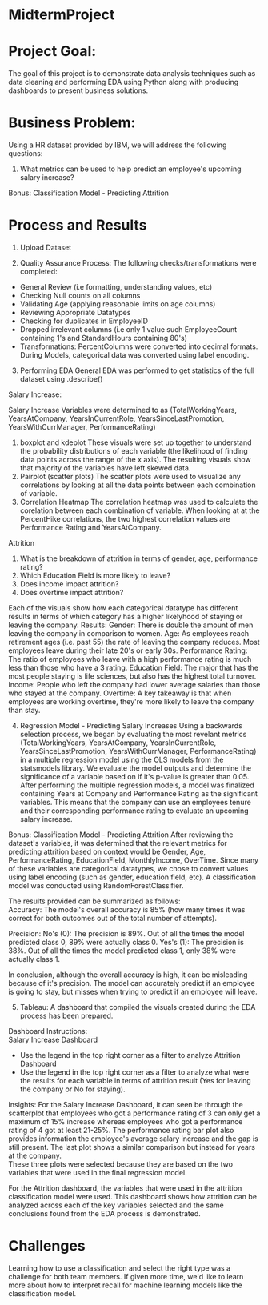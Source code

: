 # MidtermProject

# Project Goal:
The goal of this project is to demonstrate data analysis techniques such as data cleaning and performing EDA using Python along with producing dashboards to present business solutions.    

# Business Problem:
Using a HR dataset provided by IBM, we will address the following questions: 
1. What metrics can be used to help predict an employee's upcoming salary increase? 

Bonus: Classification Model - Predicting Attrition 


# Process and Results
1. Upload Dataset

2. Quality Assurance Process: 
The following checks/transformations were completed: 
- General Review (i.e formatting, understanding values, etc)
- Checking Null counts on all columns
- Validating Age (applying reasonable limits on age columns)
- Reviewing Appropriate Datatypes
- Checking for duplicates in EmployeeID
- Dropped irrelevant columns (i.e only 1 value such EmployeeCount containing 1's and StandardHours containing 80's)
- Transformations: PercentColumns were converted into decimal formats. During Models, categorical data was converted using label encoding. 

3. Performing EDA
General EDA was performed to get statistics of the full dataset using .describe()

Salary Increase:

Salary Increase Variables were determined to as (TotalWorkingYears, YearsAtCompany, YearsInCurrentRole, YearsSinceLastPromotion, YearsWithCurrManager, PerformanceRating)
1. boxplot and kdeplot
These visuals were set up together to understand the probability distributions of each variable (the likelihood of finding data points across the range of the x axis). The resulting visuals show that majority of the variables have left skewed data.   
2. Pairplot (scatter plots)
The scatter plots were used to visualize any correlations by looking at all the data points between each combination of variable. 
3. Correlation Heatmap
The correlation heatmap was used to calculate the corelation between each combination of variable. When looking at at the PercentHike correlations, the two highest correlation values are Performance Rating and YearsAtCompany.


Attrition 

1. What is the breakdown of attrition in terms of gender, age, performance rating? 
2. Which Education Field is more likely to leave? 
3. Does income impact attrition?  
4. Does overtime impact attrition?   

Each of the visuals show how each categorical datatype has different results in terms of which category has a higher likelyhood of staying or leaving the company. 
Results: 
Gender: There is double the amount of men leaving the company in comparison to women. 
Age: As employees reach retirement ages (i.e. past 55) the rate of leaving the company reduces. Most employees leave during their late 20's or early 30s. 
Performance Rating: The ratio of employees who leave with a high performance rating is much less than those who have a 3 rating. 
Education Field: The major that has the most people staying is life sciences, but also has the highest total turnover.   
Income: People who left the company had lower average salaries than those who stayed at the company.
Overtime: A key takeaway is that when employees are working overtime, they're more likely to leave the company than stay. 


4. Regression Model - Predicting Salary Increases
Using a backwards selection process, we began by evaluating the most revelant metrics (TotalWorkingYears, YearsAtCompany, YearsInCurrentRole, YearsSinceLastPromotion, YearsWithCurrManager, PerformanceRating) in a multiple regression model using the OLS models from the statsmodels library. We evaluate the model outputs and determine the significance of a variable based on if it's p-value is greater than 0.05.
After performing the multiple regression models, a model was finalized containing Years at Company and Performance Rating as the significant variables. This means that the company can use an employees tenure and their corresponding performance rating to evaluate an upcoming salary increase.  

Bonus: Classification Model - Predicting Attrition
After reviewing the dataset's variables, it was determined that the relevant metrics for predicting attrition based on context would be Gender, Age, PerformanceRating, EducationField, MonthlyIncome, OverTime. Since many of these variables are categorical datatypes, we chose to convert values using label encoding (such as gender, education field, etc).
A classification model was conducted using RandomForestClassifier. 

The results provided can be summarized as follows:  
Accuracy: The model's overall accuracy is 85% (how many times it was correct for both outcomes out of the total number of attempts).

Precision:
No's (0): The precision is 89%. Out of all the times the model predicted class 0, 89% were actually class 0.
Yes's (1): The precision is 38%. Out of all the times the model predicted class 1, only 38% were actually class 1.

In conclusion, although the overall accuracy is high, it can be misleading because of it's precision. The model can accurately predict if an employee is going to stay, but misses when trying to predict if an employee will leave. 


5. Tableau: 
A dashboard that compiled the visuals created during the EDA process has been prepared. 

Dashboard Instructions:  
Salary Increase Dashboard 
- Use the legend in the top right corner as a filter to analyze 
Attrition Dashboard 
- Use the legend in the top right corner as a filter to analyze what were the results for each variable in terms of attrition result (Yes for leaving the company or No for staying). 

Insights: 
For the Salary Increase Dashboard, it can seen be through the scatterplot that employees who got a performance rating of 3 can only get a maximum of 15% increase whereas employees who got a performance rating of 4 got at least 21-25%. The performance rating bar plot also provides information the employee's average salary increase and the gap is still present. The last plot shows a similar comparison but instead for years at the company.  
These three plots were selected because they are based on the two variables that were used in the final regression model. 

For the Attrition dashboard, the variables that were used in the attrition classification model were used. This dashboard shows how attrition can be analyzed across each of the key variables selected and the same conclusions found from the EDA process is demonstrated. 

# Challenges

Learning how to use a classification and select the right type was a challenge for both team members. If given more time, we'd like to learn more about how to interpret recall for machine learning models like the classification model. 
